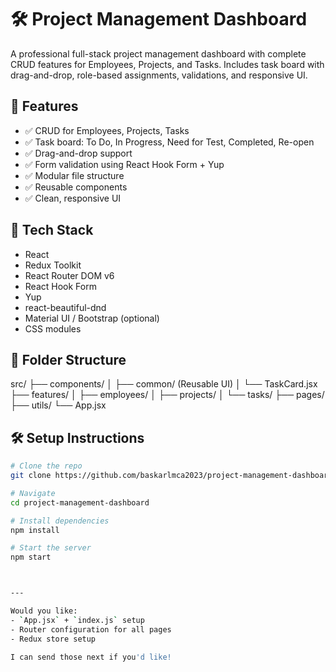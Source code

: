 # 🛠 Project Management Dashboard

A professional full-stack project management dashboard with complete CRUD features for Employees, Projects, and Tasks. Includes task board with drag-and-drop, role-based assignments, validations, and responsive UI.

## 🚀 Features

- ✅ CRUD for Employees, Projects, Tasks
- ✅ Task board: To Do, In Progress, Need for Test, Completed, Re-open
- ✅ Drag-and-drop support
- ✅ Form validation using React Hook Form + Yup
- ✅ Modular file structure
- ✅ Reusable components
- ✅ Clean, responsive UI

## 🧰 Tech Stack

- React
- Redux Toolkit
- React Router DOM v6
- React Hook Form
- Yup
- react-beautiful-dnd
- Material UI / Bootstrap (optional)
- CSS modules

## 📁 Folder Structure

src/ ├── components/ │ ├── common/ (Reusable UI) │ └── TaskCard.jsx ├── features/ │ ├── employees/ │ ├── projects/ │ └── tasks/ ├── pages/ ├── utils/ └── App.jsx



## 🛠 Setup Instructions

```bash
# Clone the repo
git clone https://github.com/baskarlmca2023/project-management-dashboard.git

# Navigate
cd project-management-dashboard

# Install dependencies
npm install

# Start the server
npm start



---

Would you like:
- `App.jsx` + `index.js` setup
- Router configuration for all pages
- Redux store setup

I can send those next if you'd like!
